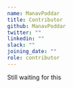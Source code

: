 ```yaml
---
name: ManavPoddar
title: Contributor
github: ManavPoddar
twitter: ""
linkedin: ""
slack: ""
joining_date: ""
role: contributor
---
```


Still waiting for this
